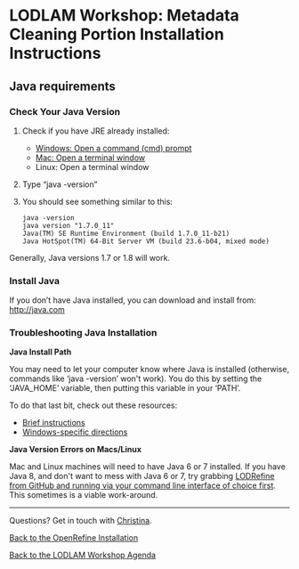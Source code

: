 # LODLAM Workshop: Metadata Cleaning Portion Installation Instructions
## Java requirements

### Check Your Java Version
1. Check if you have JRE already installed:
    - [Windows: Open a command (cmd) prompt](http://windows.microsoft.com/en-gb/windows-vista/open-a-command-prompt-window)
    - [Mac: Open a terminal window](https://www.youtube.com/watch?v=zw7Nd67_aFw)
    - Linux: Open a terminal window
2. Type “java -version”
3. You should see something similar to this:


    ```
    java -version
    java version "1.7.0_11"
    Java(TM) SE Runtime Environment (build 1.7.0_11-b21)
    Java HotSpot(TM) 64-Bit Server VM (build 23.6-b04, mixed mode)
    ```

Generally, Java versions 1.7 or 1.8 will work.

### Install Java
If you don’t have Java installed, you can download and install from:
http://java.com

### Troubleshooting Java Installation
**Java Install Path**

You may need to let your computer know where Java is installed (otherwise, commands like ‘java -version’ won't work). You do this by setting the ‘JAVA_HOME’ variable, then putting this variable in your ‘PATH’.

To do that last bit, check out these resources:

- [Brief instructions](https://docs.oracle.com/cd/E19182-01/820-7851/inst_cli_jdk_javahome_t/)
- [Windows-specific directions](https://confluence.atlassian.com/doc/setting-the-java_home-variable-in-windows-8895.html)

**Java Version Errors on Macs/Linux**

Mac and Linux machines will need to have Java 6 or 7 installed. If you have Java 8, and don't want to mess with Java 6 or 7, try grabbing [LODRefine from GitHub and running via your command line interface of choice first](InstallOptions/Option2.md). This sometimes is a viable work-around.

---

Questions? Get in touch with [Christina](mailto:cmh329@cornell.edu).

[Back to the OpenRefine Installation](OpenRefineInstallation.md)

[Back to the LODLAM Workshop Agenda](https://github.com/LODLAM/LODLAMTO16)

